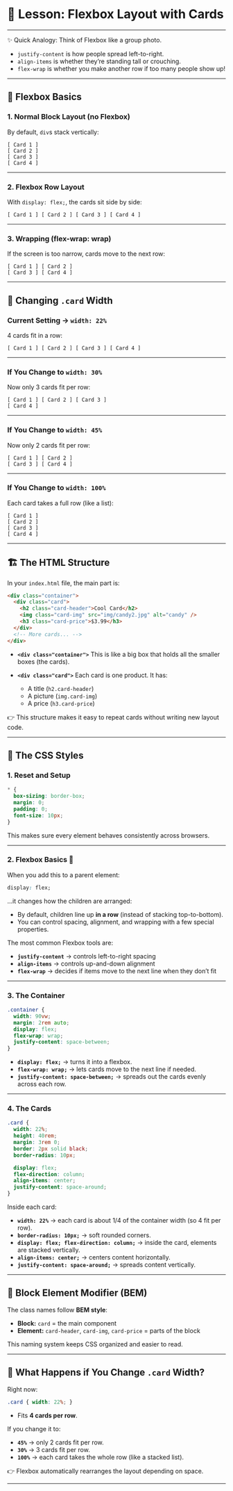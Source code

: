 
# 🎨 Lesson: Flexbox Layout with Cards

---
✨ Quick Analogy:
Think of Flexbox like a group photo.

* `justify-content` is how people spread left-to-right.
* `align-items` is whether they’re standing tall or crouching.
* `flex-wrap` is whether you make another row if too many people show up!



---

## 🧩 Flexbox Basics 
### 1. Normal Block Layout (no Flexbox)

By default, `div`s stack vertically:

```
[ Card 1 ]
[ Card 2 ]
[ Card 3 ]
[ Card 4 ]
```

---

### 2. Flexbox Row Layout

With `display: flex;`, the cards sit side by side:

```
[ Card 1 ] [ Card 2 ] [ Card 3 ] [ Card 4 ]
```

---

### 3. Wrapping (flex-wrap: wrap)

If the screen is too narrow, cards move to the next row:

```
[ Card 1 ] [ Card 2 ]
[ Card 3 ] [ Card 4 ]
```

---

## 🔄 Changing `.card` Width

### Current Setting → `width: 22%`

4 cards fit in a row:

```
[ Card 1 ] [ Card 2 ] [ Card 3 ] [ Card 4 ]
```

---

### If You Change to `width: 30%`

Now only 3 cards fit per row:

```
[ Card 1 ] [ Card 2 ] [ Card 3 ]
[ Card 4 ]
```

---

### If You Change to `width: 45%`

Now only 2 cards fit per row:

```
[ Card 1 ] [ Card 2 ]
[ Card 3 ] [ Card 4 ]
```

---

### If You Change to `width: 100%`

Each card takes a full row (like a list):

```
[ Card 1 ]
[ Card 2 ]
[ Card 3 ]
[ Card 4 ]
```

---





## 🏗️ The HTML Structure

In your `index.html` file, the main part is:

```html
<div class="container">
  <div class="card">
    <h2 class="card-header">Cool Card</h2>
    <img class="card-img" src="img/candy2.jpg" alt="candy" />
    <h3 class="card-price">$3.99</h3>
  </div>
  <!-- More cards... -->
</div>
```

* **`<div class="container">`**
  This is like a big box that holds all the smaller boxes (the cards).

* **`<div class="card">`**
  Each card is one product. It has:

  * A title (`h2.card-header`)
  * A picture (`img.card-img`)
  * A price (`h3.card-price`)

👉 This structure makes it easy to repeat cards without writing new layout code.

---

## 🎨 The CSS Styles

### 1. Reset and Setup

```css
* {
  box-sizing: border-box;
  margin: 0;
  padding: 0;
  font-size: 10px;
}
```

This makes sure every element behaves consistently across browsers.

---

### 2. Flexbox Basics 🧩

When you add this to a parent element:

```css
display: flex;
```

…it changes how the children are arranged:

* By default, children line up **in a row** (instead of stacking top-to-bottom).
* You can control spacing, alignment, and wrapping with a few special properties.

The most common Flexbox tools are:

* **`justify-content`** → controls left-to-right spacing
* **`align-items`** → controls up-and-down alignment
* **`flex-wrap`** → decides if items move to the next line when they don’t fit

---

### 3. The Container

```css
.container {
  width: 90vw;
  margin: 2rem auto;
  display: flex;
  flex-wrap: wrap;
  justify-content: space-between;
}
```

* **`display: flex;`** → turns it into a flexbox.
* **`flex-wrap: wrap;`** → lets cards move to the next line if needed.
* **`justify-content: space-between;`** → spreads out the cards evenly across each row.

---

### 4. The Cards

```css
.card {
  width: 22%;
  height: 40rem;
  margin: 3rem 0;
  border: 2px solid black;
  border-radius: 10px;

  display: flex;
  flex-direction: column;
  align-items: center;
  justify-content: space-around;
}
```

Inside each card:

* **`width: 22%`** → each card is about 1/4 of the container width (so 4 fit per row).
* **`border-radius: 10px;`** → soft rounded corners.
* **`display: flex; flex-direction: column;`** → inside the card, elements are stacked vertically.
* **`align-items: center;`** → centers content horizontally.
* **`justify-content: space-around;`** → spreads content vertically.

---

## 🧩 Block Element Modifier (BEM)

The class names follow **BEM style**:

* **Block:** `card` = the main component
* **Element:** `card-header`, `card-img`, `card-price` = parts of the block

This naming system keeps CSS organized and easier to read.

---

## 🔄 What Happens if You Change `.card` Width?

Right now:

```css
.card { width: 22%; }
```

* Fits **4 cards per row**.

If you change it to:

* **`45%`** → only 2 cards fit per row.
* **`30%`** → 3 cards fit per row.
* **`100%`** → each card takes the whole row (like a stacked list).

👉 Flexbox automatically rearranges the layout depending on space.

---
